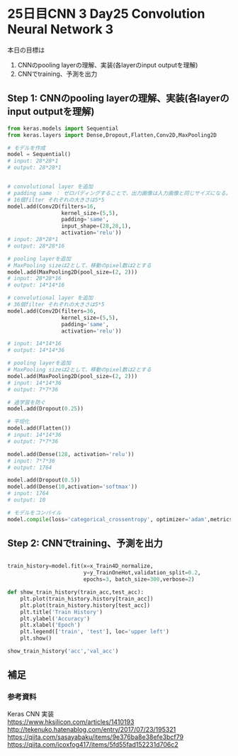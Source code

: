 # 25日目CNN 3 Day25 Convolution Neural Network 3

本日の目標は
1. CNNのpooling layerの理解、実装(各layerのinput outputを理解)
2. CNNでtraining、予測を出力

## Step 1: CNNのpooling layerの理解、実装(各layerのinput outputを理解)
```python
from keras.models import Sequential
from keras.layers import Dense,Dropout,Flatten,Conv2D,MaxPooling2D

# モデルを作成
model = Sequential()
# input: 28*28*1
# output: 28*28*1


# convolutional layer を追加
# padding same ： ゼロパディングすることで、出力画像は入力画像と同じサイズになる。
# 16個filter それぞれの大きさは5*5
model.add(Conv2D(filters=16,
                 kernel_size=(5,5),
                 padding='same',
                 input_shape=(28,28,1),
                 activation='relu'))
# input: 28*28*1
# output: 28*28*16

# pooling layerを追加
# MaxPooling sizeは2として、移動のpixel数は2とする
model.add(MaxPooling2D(pool_size=(2, 2)))
# input: 28*28*16
# output: 14*14*16

# convolutional layer を追加
# 36個filter それぞれの大きさは5*5
model.add(Conv2D(filters=36,
                 kernel_size=(5,5),
                 padding='same',
                 activation='relu'))

# input: 14*14*16
# output: 14*14*36

# pooling layerを追加
# MaxPooling sizeは2として、移動のpixel数は2とする
model.add(MaxPooling2D(pool_size=(2, 2)))
# input: 14*14*36
# output: 7*7*36

# 過学習を防ぐ
model.add(Dropout(0.25))

# 平坦化
model.add(Flatten())
# input: 14*14*36
# output: 7*7*36

model.add(Dense(128, activation='relu'))
# input: 7*7*36
# output: 1764

model.add(Dropout(0.5))
model.add(Dense(10,activation='softmax'))
# input: 1764
# output: 10

# モデルをコンパイル
model.compile(loss='categorical_crossentropy', optimizer='adam',metrics=['accuracy'])
```

## Step 2: CNNでtraining、予測を出力
```python

train_history=model.fit(x=x_Train4D_normalize,
                        y=y_TrainOneHot,validation_split=0.2,
                        epochs=3, batch_size=300,verbose=2)

def show_train_history(train_acc,test_acc):
    plt.plot(train_history.history[train_acc])
    plt.plot(train_history.history[test_acc])
    plt.title('Train History')
    plt.ylabel('Accuracy')
    plt.xlabel('Epoch')
    plt.legend(['train', 'test'], loc='upper left')
    plt.show()

show_train_history('acc','val_acc')
```

## 補足

### 参考資料
Keras CNN 実装  
https://www.hksilicon.com/articles/1410193  
http://tekenuko.hatenablog.com/entry/2017/07/23/195321  
https://qiita.com/sasayabaku/items/9e376ba8e38efe3bcf79  
https://qiita.com/icoxfog417/items/5fd55fad152231d706c2  
